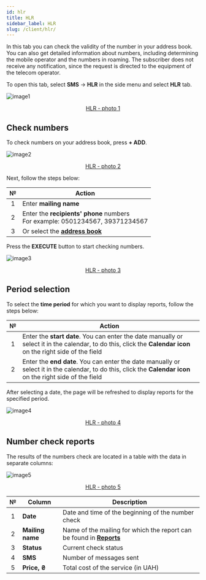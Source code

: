 ```yaml
---
id: hlr
title: HLR
sidebar_label: HLR
slug: /client/hlr/
---
```


In this tab you can check the validity of the number in your address book. You can also get detailed information about numbers, including determining the mobile operator and the numbers in roaming. The subscriber does not receive any notification, since the request is directed to the equipment of the telecom operator.

To open this tab, select **SMS** → **HLR** in the side menu and select **HLR** tab.

![image1](/img/en/client_hlr_hlr/image1.png "HLR") <center><u>HLR - photo 1</u></center>

## Check numbers

To check numbers on your address book, press **+ ADD**.

![image2](/img/en/client_hlr_hlr/image2.png "HLR") <center><u>HLR - photo 2</u></center>

Next, follow the steps below:

|  №  | Action |
| :-: | ------ |
| 1 | Enter **mailing name** |
| 2 | Enter the **recipients' phone** numbers <br/> For example: 0501234567, 39371234567 |
| 3 | Or select the [**address book**](../address_book/recipients.md) |

Press the **EXECUTE** button to start checking numbers.

![image3](/img/en/client_hlr_hlr/image3.png "HLR") <center><u>HLR - photo 3</u></center>

## Period selection

To select the **time period** for which you want to display reports, follow the steps below:

|  №  | Action |
| :-: | ------ |
| 1 | Enter the **start date**. You can enter the date manually or select it in the calendar, to do this, click the **Calendar icon** on the right side of the field |
| 2 | Enter the **end date**. You can enter the date manually or select it in the calendar, to do this, click the **Calendar icon** on the right side of the field |

After selecting a date, the page will be refreshed to display reports for the specified period.

![image4](/img/en/client_hlr_hlr/image4.png "HLR") <center><u>HLR - photo 4</u></center>

## Number check reports

The results of the numbers check are located in a table with the data in separate columns:

![image5](/img/en/client_hlr_hlr/image5.png "HLR") <center><u>HLR - photo 5</u></center>

|  №  | Column | Description |
| :-: | ------ | ----------- |
| 1 | **Date** | Date and time of the beginning of the number check |
| 2 | **Mailing name** | Name of the mailing for which the report can be found in [**Reports**](../reports/bulk_sms_reports.md) |
| 3 | **Status** | Current check status |
| 4 | **SMS** | Number of messages sent |
| 5 | **Price, ₴** | Total cost of the service (in UAH) |
